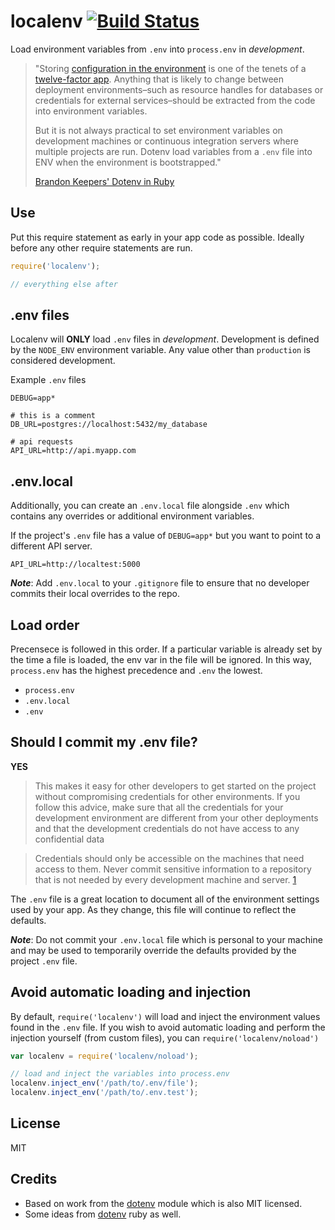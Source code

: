 # localenv [![Build Status](https://travis-ci.org/defunctzombie/localenv.svg)](https://travis-ci.org/defunctzombie/localenv)

Load environment variables from `.env` into `process.env` in *development*.

> "Storing [configuration in the environment](http://www.12factor.net/config) is one of the tenets of a [twelve-factor app](http://www.12factor.net/). Anything that is likely to change between deployment environments–such as resource handles for databases or credentials for external services–should be extracted from the code into environment variables.
> 
> But it is not always practical to set environment variables on development machines or continuous integration servers where multiple projects are run. Dotenv load variables from a `.env` file into ENV when the environment is bootstrapped."
> 
> [Brandon Keepers' Dotenv in Ruby](https://github.com/bkeepers/dotenv)

## Use

Put this require statement as early in your app code as possible. Ideally before any other require statements are run.

```js
require('localenv');

// everything else after
```

## .env files

Localenv will **ONLY** load `.env` files in *development*. Development is defined by the `NODE_ENV` environment variable. Any value other than `production` is considered development.

Example `.env` files

```env
DEBUG=app*

# this is a comment
DB_URL=postgres://localhost:5432/my_database

# api requests
API_URL=http://api.myapp.com
```

## .env.local

Additionally, you can create an `.env.local` file alongside `.env` which contains any overrides or additional environment variables.

If the project's `.env` file has a value of `DEBUG=app*` but you want to point to a different API server.

```env
API_URL=http://localtest:5000
```

***Note***: Add `.env.local` to your `.gitignore` file to ensure that no developer commits their local overrides to the repo.

## Load order

Precensece is followed in this order. If a particular variable is already set by the time a file is loaded, the env var in the file will be ignored. In this way, `process.env` has the highest precedence and `.env` the lowest.

* `process.env`
* `.env.local`
* `.env`

## Should I commit my .env file?

**YES**

>This makes it easy for other developers to get started on the project without compromising credentials for other environments. If you follow this advice, make sure that all the credentials for your development environment are different from your other deployments and that the development credentials do not have access to any confidential data

>Credentials should only be accessible on the machines that need access to them. Never commit sensitive information to a repository that is not needed by every development machine and server. [1]

The `.env` file is a great location to document all of the environment settings used by your app. As they change, this file will continue to reflect the defaults.

***Note***: Do not commit your `.env.local` file which is personal to your machine and may be used to temporarily override the defaults provided by the project `.env` file.

## Avoid automatic loading and injection

By default, `require('localenv')` will load and inject the environment values found in the `.env` file. If you wish to avoid automatic loading and perform the injection yourself (from custom files), you can `require('localenv/noload')`

```js
var localenv = require('localenv/noload');

// load and inject the variables into process.env
localenv.inject_env('/path/to/.env/file');
localenv.inject_env('/path/to/.env.test');
```

## License

MIT

## Credits

* Based on work from the [dotenv](https://www.npmjs.org/package/dotenv) module which is also MIT licensed.
* Some ideas from [dotenv](https://github.com/bkeepers/dotenv) ruby as well.

[1]: https://github.com/bkeepers/dotenv#should-i-commit-my-env-file

